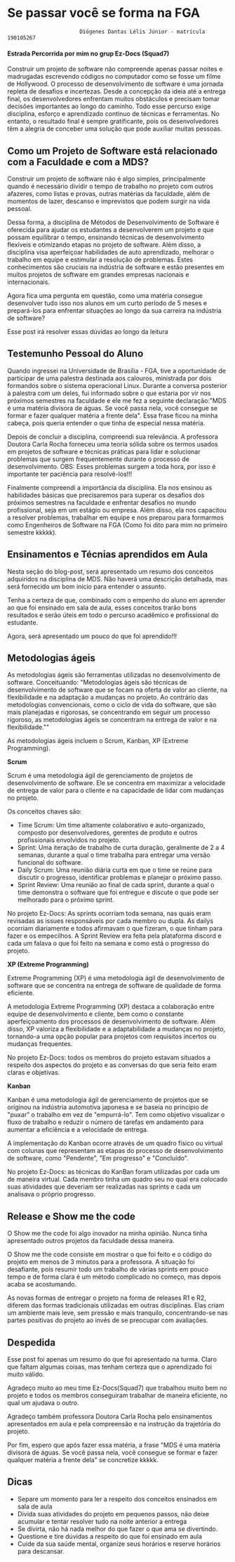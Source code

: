 # Se passar você se forma na FGA

						   Diógenes Dantas Lélis Júnior - matrícula 190105267

  #### Estrada Percorrida por mim no grup Ez-Docs (Squad7)

  Construir um projeto de software não compreende apenas passar noites e madrugadas escrevendo códigos no computador como se fosse um filme de Hollywood. O processo de desenvolvimento de software é uma jornada repleta de desafios e incertezas. Desde a concepção da ideia até a entrega final, os desenvolvedores enfrentam muitos obstáculos e precisam tomar decisões importantes ao longo do caminho. Todo esse percurso exige disciplina, esforço e aprendizado contínuo de técnicas e ferramentas. No entanto, o resultado final é sempre gratificante, pois os desenvolvedores têm a alegria de conceber uma solução que pode auxiliar muitas pessoas.


## Como um Projeto de Software está relacionado com a Faculdade e com a MDS?

  Construir um projeto de software não é algo simples, principalmente quando é necessário dividir o tempo de trabalho no projeto com outros afazeres, como listas e provas, outras matérias da faculdade, além de momentos de lazer, descanso e imprevistos que podem surgir na vida pessoal.

  Dessa forma, a disciplina de Métodos de Desenvolvimento de Software é oferecida para ajudar os estudantes a desenvolverem um projeto e que possam equilibrar o tempo, ensinando técnicas de desenvolvimento flexíveis e otimizando etapas no projeto de software. Além disso, a disciplina visa aperfeiçoar habilidades de auto aprendizado, melhorar o trabalho em equipe e estimular a resolução de problemas. Estes conhecimentos são cruciais na indústria de software e estão presentes em muitos projetos de software em grandes empresas nacionais e internacionais.

  Agora fica uma pergunta em questão, como uma matéria consegue desenvolver tudo isso nos alunos em um curto período de 5 meses e prepará-los para enfrentar situações ao longo da sua carreira na indústria de software?

  Esse post irá resolver essas dúvidas ao longo da leitura 


## Testemunho Pessoal do Aluno

  Quando ingressei na Universidade de Brasília - FGA, tive a oportunidade de participar de uma palestra destinada aos calouros, ministrada por dois formandos sobre o sistema operacional Linux. Durante a conversa posterior à palestra com um deles, fui informado sobre o que estaria por vir nos próximos semestres na faculdade e ele me fez a seguinte declaração:"MDS é uma matéria divisora de águas. Se você passa nela, você consegue se formar e fazer qualquer matéria a frente dela". Essa frase ficou na minha cabeça, pois queria entender o que tinha de especial nessa matéria.

  Depois de concluir a disciplina, compreendi sua relevância. A professora Doutora Carla Rocha forneceu uma teoria sólida sobre os termos usados em projetos de software e técnicas práticas para lidar e solucionar problemas que surgem frequentemente durante o processo de desenvolvimento. OBS: Esses problemas surgem a toda hora, por isso é importante ter paciência para resolvê-los!!!

  Finalmente compreendi a importância da disciplina. Ela nos ensinou as habilidades básicas que precisaremos para superar os desafios dos próximos semestres na faculdade e enfrentar desafios no mundo profissional, seja em um estágio ou empresa. Além disso, ela nos capacitou a resolver problemas, trabalhar em equipe e nos preparou para formarmos como Engenheiros de Software na FGA (Como foi dito para mim no primeiro semestre kkkkk). 

 
## Ensinamentos e Técnias aprendidos em Aula

  Nesta seção do blog-post, será apresentado um resumo dos conceitos adquiridos na disciplina de MDS. Não haverá uma descrição detalhada, mas será fornecido um bom início para entender o assunto.

  Tenha a certeza de que, combinado com o empenho do aluno em aprender ao que foi ensinado em sala de aula, esses conceitos trarão bons resultados e serão úteis em todo o percurso acadêmico e profissional do estudante.

  Agora, será apresentado um pouco do que foi aprendido!!!


## Metodologias ágeis

  As metodologias ágeis são ferramentas utilizadas no desenvolvimento de software. 
  Conceituando: "Metodologias ágeis são técnicas de desenvolvimento de software que se focam na oferta de valor ao cliente, na flexibilidade e na adaptação a mudanças no projeto. Ao contrário das metodologias convencionais, como o ciclo de vida do software, que são mais planejadas e rigorosas, se concentrando em seguir um processo rigoroso, as metodologias ágeis se concentram na entrega de valor e na flexibilidade.""

  As metodologias ágeis incluem o Scrum, Kanban, XP (Extreme Programming).


**Scrum**

  Scrum é uma metodologia ágil de gerenciamento de projetos de desenvolvimento de software. Ele se concentra em maximizar a velocidade de entrega de valor para o cliente e na capacidade de lidar com mudanças no projeto.

  Os conceitos chaves são:

  - Time Scrum: Um time altamente colaborativo e auto-organizado, composto por desenvolvedores, gerentes de produto e outros profissionais envolvidos no projeto.
  - Sprint: Uma iteração de trabalho de curta duração, geralmente de 2 a 4 semanas, durante a qual o time trabalha para entregar uma versão funcional do software.
  - Daily Scrum: Uma reunião diária curta em que o time se reúne para discutir o progresso, identificar problemas e planejar o próximo passo.
  - Sprint Review: Uma reunião ao final de cada sprint, durante a qual o time demonstra o software que foi entregue e discute o que pode ser melhorado para o próximo sprint.

  No projeto Ez-Docs: As sprints ocorriam toda semana, nas quais eram revisadas as issues responsáveis por cada membro ou dupla. As dailys ocorriam diariamente e todos afirmavam o que fizeram, o que tinham para fazer e os empecilhos. A Sprint Review era feita pela plataforma discord e cada um falava o que foi feito na semana e como está o progresso do projeto.


**XP (Extreme Programming)**

  Extreme Programming (XP) é uma metodologia ágil de desenvolvimento de software que se concentra na entrega de software de qualidade de forma eficiente. 

  A metodologia Extreme Programming (XP) destaca a colaboração entre equipe de desenvolvimento e cliente, bem como o constante aperfeiçoamento dos processos de desenvolvimento de software. Além disso, XP valoriza a flexibilidade e a adaptabilidade a mudanças no projeto, tornando-a uma opção popular para projetos com requisitos incertos ou mudanças frequentes.

  No projeto Ez-Docs: todos os membros do projeto estavam situados a respeito dos aspectos do projeto e as conversas do que seria feito eram claras e objetivas. 


**Kanban**

  Kanban é uma metodologia ágil de gerenciamento de projetos que se originou na indústria automotiva japonesa e se baseia no princípio de "puxar" o trabalho em vez de "empurrá-lo". Tem como objetivo visualizar o fluxo de trabalho e reduzir o número de tarefas em andamento para aumentar a eficiência e a velocidade de entrega.

  A implementação do Kanban ocorre através de um quadro físico ou virtual com colunas que representam as etapas do processo de desenvolvimento de software, como "Pendente", "Em progresso" e "Concluído".

  No projeto Ez-Docs: as técnicas do KanBan foram utilizadas por cada um de maneira virtual. Cada membro tinha um quadro seu no qual era colocado suas atividades que deveriam ser realizadas nas sprints e cada um analisava o próprio progresso.



## Release e Show me the code 

  O Show me the code foi algo inovador na minha opinião. Nunca tinha apresentado outros projetos da faculdade dessa maneira.

  O Show me the code consiste em mostrar o que foi feito e o código do projeto em menos de 3 minutos para a professora. A situação foi desafiante, pois resumir todo um trabalho de várias sprints em pouco tempo e de forma clara é um método complicado no começo, mas depois acaba se acostumando.

  As novas formas de entregar o projeto na forma de releases R1 e R2, diferem das formas tradicionais utilizadas em outras disciplinas. Elas criam um ambiente mais leve, sem pressão e mais tranquilo, concentrando-se nas partes positivas do projeto ao invés de se preocupar com avaliações.

## Despedida

  Esse post foi apenas um resumo do que foi apresentado na turma. Claro que faltam algumas coisas, mas tenham certeza que o aprendizado foi muito válido.

  Agradeço muito ao meu time Ez-Docs(Squad7) que trabalhou muito bem no projeto e todos os membros conseguiram trabalhar de maneira eficiente, no qual um ajudava o outro. 
  
  Agradeço também  professora Doutora Carla Rocha pelo ensinamentos apresentados em aula e pela compreensão e na instrução da trajetória do projeto. 

  Por fim, espero que após fazer essa matéria, a frase "MDS é uma matéria divisora de águas. Se você passa nela, você consegue se formar e fazer qualquer matéria a frente dela" se concretize kkkkk.

## Dicas
  - Separe um momento para ler a respeito dos conceitos ensinados em sala de aula
  - Divida suas atividades do projeto em pequenos passos, não deixe acumular e tentar resolver tudo na noite anterior a entrega
  - Se divirta, não há nada melhor do que fazer o que ama se divertindo.
  - Questione e tire dúvidas a respeito do que foi ensinado em aula
  - Cuide da sua saúde mental, organize seus horários e reserve horários para descansar. 